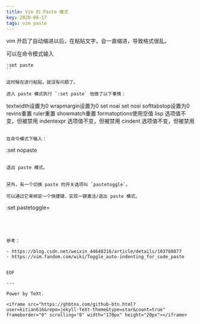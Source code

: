 ```yaml
---
title: Vim 的 Paste 模式
key: 2020-08-17
tags: vim paste
---
```


vim 开启了自动缩进以后，在粘贴文字，会一直缩进，导致格式很乱。

<!--more-->

可以在命令模式输入

```
:set paste
``

这时候在进行粘贴，就没有问题了。

进入 paste 模式执行 `:set paste` 他做了以下事情：

```
textwidth设置为0
wrapmargin设置为0
set noai set nosi softtabstop设置为0
revins重置
ruler重置
showmatch重置
formatoptions使用空值
lisp 选项值不变，但被禁用
indentexpr 选项值不变，但被禁用
cindent 选项值不变，但被禁用
```

在命令模式下输入：

```
:set nopaste
```

退出 paste 模式。


另外，有一个切换 paste 的开关选项叫 `pastetoggle`。

可以通过它来绑定一个快捷键，实现一键激活/退出 paste 模式。

```
:set pastetoggle=<F5>
```




参考：

- https://blog.csdn.net/weixin_44648216/article/details/103788877
- https://vim.fandom.com/wiki/Toggle_auto-indenting_for_code_paste


EOF

---

Power by TeXt.

<iframe src="https://ghbtns.com/github-btn.html?user=kitian616&repo=jekyll-TeXt-theme&type=star&count=true" frameborder="0" scrolling="0" width="170px" height="20px"></iframe>





